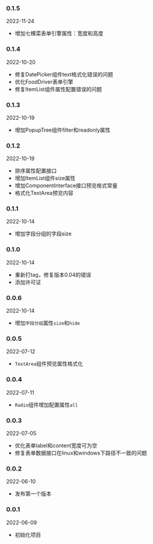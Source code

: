 ### 0.1.5

2022-11-24

- 增加七棵菜表单引擎属性：宽度和高度

### 0.1.4

2022-10-20

- 修复DatePicker组件text格式化错误的问题
- 优化FoodDriver表单引擎
- 修复ItemList组件属性配置错误的问题

### 0.1.3

2022-10-19

- 增加PopupTree组件filter和readonly属性

### 0.1.2

2022-10-19

- 排序属性配置接口
- 增加ItemList组件size属性
- 增加ComponentInterface接口预览格式常量
- 格式化TextArea预览内容

### 0.1.1

2022-10-14

- 增加字段分组的字段size

### 0.1.0

2022-10-14

- 重新打tag，修复版本0.04的错误
- 添加许可证

### 0.0.6

2022-10-14

- 增加`字段分组`属性`size`和`hide`

### 0.0.5

2022-07-12

- `TextArea`组件预览属性格式化

### 0.0.4

2022-07-11

- `Radio`组件增加配置属性`all`


### 0.0.3

2022-07-05

- 优化表单label和content宽度可为空
- 修复表单数据接口在linux和windows下路径不一致的问题

### 0.0.2

2022-06-10

- 发布第一个版本

### 0.0.1

2022-06-09

- 初始化项目